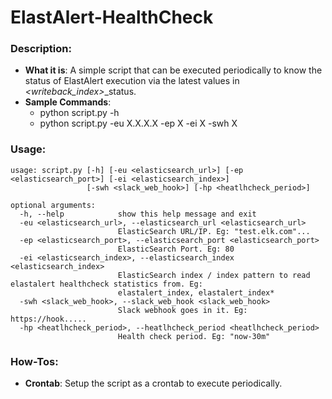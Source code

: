 # ElastAlert-HealthCheck


### Description:
* **What it is**: A simple script that can be executed periodically to know the status of ElastAlert execution via the latest values in *<writeback_index>*\_status.
* **Sample Commands**: 
  * python script.py -h
  * python script.py -eu X.X.X.X -ep X -ei X -swh X


### Usage:
```
usage: script.py [-h] [-eu <elasticsearch_url>] [-ep <elasticsearch_port>] [-ei <elasticsearch_index>]
                 [-swh <slack_web_hook>] [-hp <heatlhcheck_period>]

optional arguments:
  -h, --help            show this help message and exit
  -eu <elasticsearch_url>, --elasticsearch_url <elasticsearch_url>
                        ElasticSearch URL/IP. Eg: "test.elk.com"...
  -ep <elasticsearch_port>, --elasticsearch_port <elasticsearch_port>
                        ElasticSearch Port. Eg: 80
  -ei <elasticsearch_index>, --elasticsearch_index <elasticsearch_index>
                        ElasticSearch index / index pattern to read elastalert healthcheck statistics from. Eg:
                        elastalert_index, elastalert_index*
  -swh <slack_web_hook>, --slack_web_hook <slack_web_hook>
                        Slack webhook goes in it. Eg: https://hook.....
  -hp <heatlhcheck_period>, --heatlhcheck_period <heatlhcheck_period>
                        Health check period. Eg: "now-30m"
```


### How-Tos:
* **Crontab**: Setup the script as a crontab to execute periodically.